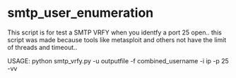 # smtp_user_enumeration
This script is for test a SMTP VRFY when you identfy a port 25 open.. this script was made because tools like metasploit and others not have the limit of threads and timeout..

USAGE: python smtp_vrfy.py -u outputfile -f combined_username -i ip -p 25 -vv
